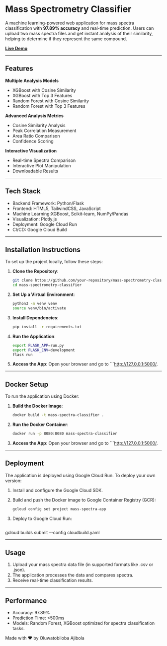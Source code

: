 # **Mass Spectrometry Classifier**

A machine learning-powered web application for mass spectra classification with **97.89% accuracy** and real-time prediction. Users can upload two mass spectra files and get instant analysis of their similarity, helping to determine if they represent the same compound.

[**Live Demo**](https://mass-spectrometry-classifier-application-289208564214.us-central1.run.app/)

---

## **Features**

 **Multiple Analysis Models**

- XGBoost with Cosine Similarity
- XGBoost with Top 3 Features
- Random Forest with Cosine Similarity
- Random Forest with Top 3 Features

 **Advanced Analysis Metrics**

- Cosine Similarity Analysis
- Peak Correlation Measurement
- Area Ratio Comparison
- Confidence Scoring

 **Interactive Visualization**

- Real-time Spectra Comparison
- Interactive Plot Manipulation
- Downloadable Results

---

## **Tech Stack**
- Backend Framework: Python/Flask
- Frontend: HTML5, TailwindCSS, JavaScript
- Machine Learning:XGBoost, Scikit-learn, NumPy/Pandas
- Visualization: Plotly.js
- Deployment: Google Cloud Run
- CI/CD: Google Cloud Build
  
---

## **Installation Instructions**
To set up the project locally, follow these steps:

1. **Clone the Repository**:
   ```bash
   git clone https://github.com/your-repository/mass-spectrometry-classifier.git
   cd mass-spectrometry-classifier

2. **Set Up a Virtual Environment**:
   ```bash
   python3 -m venv venv
   source venv/bin/activate

3. **Install Dependencies**:
   ```bash
   pip install -r requirements.txt

4. **Run the Application**:
   ```bash
   export FLASK_APP=run.py
   export FLASK_ENV=development
   flask run

5. **Access the App**:
   Open your browser and go to ```http://127.0.0.1:5000/.
   
---

## **Docker Setup**
To run the application using Docker:

1. **Build the Docker Image**:
   ```bash
   docker build -t mass-spectra-classifier .

2. **Run the Docker Container**:
   ```bash
   docker run -p 8080:8080 mass-spectra-classifier

3. **Access the App**:
   Open your browser and go to ```http://127.0.0.1:5000/.


---

## **Deployment**
The application is deployed using Google Cloud Run. To deploy your own version:

1. Install and configure the Google Cloud SDK.

2. Build and push the Docker image to Google Container Registry (GCR):
   ```bash
   gcloud config set project mass-spectra-app

3. Deploy to Google Cloud Run:
   ```bash
  gcloud builds submit --config cloudbuild.yaml

---

## **Usage**

1. Upload your mass spectra data file (in supported formats like .csv or .json).
2. The application processes the data and compares spectra.
3. Receive real-time classification results.
   
---

## **Performance**

- Accuracy: 97.89%
- Prediction Time: <500ms
- Models: Random Forest, XGBoost optimized for spectra classification tasks.


Made with ❤️ by Oluwatobiloba Ajibola

